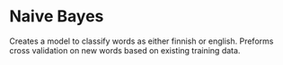 # Naive Bayes
Creates a model to classify words as either finnish or english. Preforms cross validation on new words based on existing training data.
